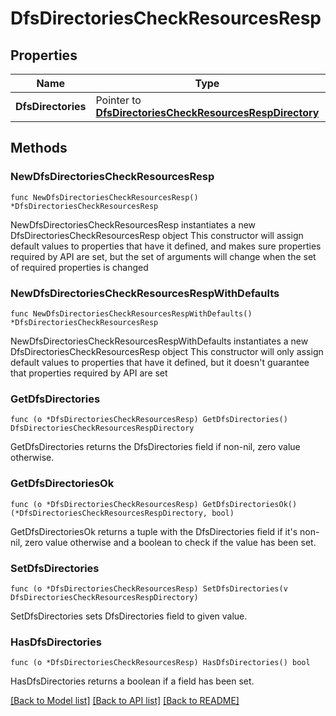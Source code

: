 # DfsDirectoriesCheckResourcesResp

## Properties

Name | Type | Description | Notes
------------ | ------------- | ------------- | -------------
**DfsDirectories** | Pointer to [**DfsDirectoriesCheckResourcesRespDirectory**](DfsDirectoriesCheckResourcesRespDirectory.md) |  | [optional] 

## Methods

### NewDfsDirectoriesCheckResourcesResp

`func NewDfsDirectoriesCheckResourcesResp() *DfsDirectoriesCheckResourcesResp`

NewDfsDirectoriesCheckResourcesResp instantiates a new DfsDirectoriesCheckResourcesResp object
This constructor will assign default values to properties that have it defined,
and makes sure properties required by API are set, but the set of arguments
will change when the set of required properties is changed

### NewDfsDirectoriesCheckResourcesRespWithDefaults

`func NewDfsDirectoriesCheckResourcesRespWithDefaults() *DfsDirectoriesCheckResourcesResp`

NewDfsDirectoriesCheckResourcesRespWithDefaults instantiates a new DfsDirectoriesCheckResourcesResp object
This constructor will only assign default values to properties that have it defined,
but it doesn't guarantee that properties required by API are set

### GetDfsDirectories

`func (o *DfsDirectoriesCheckResourcesResp) GetDfsDirectories() DfsDirectoriesCheckResourcesRespDirectory`

GetDfsDirectories returns the DfsDirectories field if non-nil, zero value otherwise.

### GetDfsDirectoriesOk

`func (o *DfsDirectoriesCheckResourcesResp) GetDfsDirectoriesOk() (*DfsDirectoriesCheckResourcesRespDirectory, bool)`

GetDfsDirectoriesOk returns a tuple with the DfsDirectories field if it's non-nil, zero value otherwise
and a boolean to check if the value has been set.

### SetDfsDirectories

`func (o *DfsDirectoriesCheckResourcesResp) SetDfsDirectories(v DfsDirectoriesCheckResourcesRespDirectory)`

SetDfsDirectories sets DfsDirectories field to given value.

### HasDfsDirectories

`func (o *DfsDirectoriesCheckResourcesResp) HasDfsDirectories() bool`

HasDfsDirectories returns a boolean if a field has been set.


[[Back to Model list]](../README.md#documentation-for-models) [[Back to API list]](../README.md#documentation-for-api-endpoints) [[Back to README]](../README.md)


